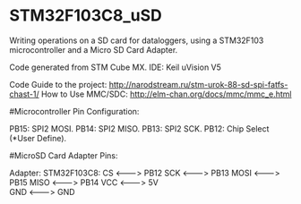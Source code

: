# STM32F103C8_uSD

Writing operations on a SD card for dataloggers, using a STM32F103 microcontroller and a Micro SD Card Adapter.

Code generated from STM Cube MX.
IDE: Keil uVision V5

Code Guide to the project:  http://narodstream.ru/stm-urok-88-sd-spi-fatfs-chast-1/
How to Use MMC/SDC:         http://elm-chan.org/docs/mmc/mmc_e.html

#Microcontroller Pin Configuration:
  
 PB15: SPI2 MOSI.
 PB14: SPI2 MISO.
 PB13: SPI2 SCK.
 PB12: Chip Select (*User Define).
    
#MicroSD Card Adapter Pins:
  
   Adapter:        STM32F103C8:
    CS      <--->   PB12 
    SCK     <--->   PB13
    MOSI    <--->   PB15
    MISO    <--->   PB14
    VCC     <--->   5V  
    GND     <--->   GND




